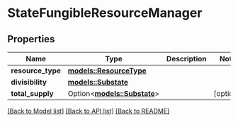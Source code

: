 # StateFungibleResourceManager

## Properties

Name | Type | Description | Notes
------------ | ------------- | ------------- | -------------
**resource_type** | [**models::ResourceType**](ResourceType.md) |  | 
**divisibility** | [**models::Substate**](Substate.md) |  | 
**total_supply** | Option<[**models::Substate**](Substate.md)> |  | [optional]

[[Back to Model list]](../README.md#documentation-for-models) [[Back to API list]](../README.md#documentation-for-api-endpoints) [[Back to README]](../README.md)


